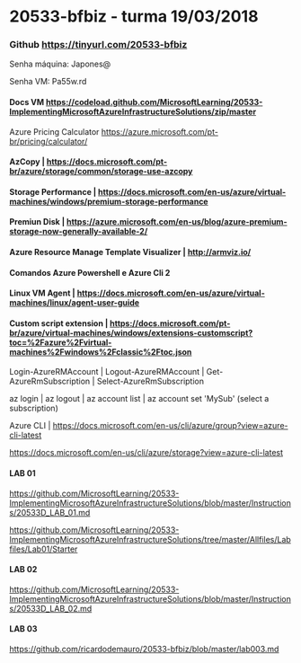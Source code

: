 # 20533-bfbiz - turma 19/03/2018

### Github https://tinyurl.com/20533-bfbiz

Senha máquina: Japones@

Senha VM: Pa55w.rd

#### Docs VM https://codeload.github.com/MicrosoftLearning/20533-ImplementingMicrosoftAzureInfrastructureSolutions/zip/master

Azure Pricing Calculator
https://azure.microsoft.com/pt-br/pricing/calculator/

#### AzCopy | https://docs.microsoft.com/pt-br/azure/storage/common/storage-use-azcopy

#### Storage Performance | https://docs.microsoft.com/en-us/azure/virtual-machines/windows/premium-storage-performance

#### Premiun Disk | https://azure.microsoft.com/en-us/blog/azure-premium-storage-now-generally-available-2/

#### Azure Resource Manage Template Visualizer | http://armviz.io/

#### Comandos Azure Powershell e Azure Cli 2

#### Linux VM Agent | https://docs.microsoft.com/en-us/azure/virtual-machines/linux/agent-user-guide

#### Custom script extension | https://docs.microsoft.com/pt-br/azure/virtual-machines/windows/extensions-customscript?toc=%2Fazure%2Fvirtual-machines%2Fwindows%2Fclassic%2Ftoc.json

Login-AzureRMAccount | Logout-AzureRMAccount | Get-AzureRmSubscription | Select-AzureRmSubscription

az login | az logout | az account list | az account set 'MySub' (select a subscription)

Azure CLI | https://docs.microsoft.com/en-us/cli/azure/group?view=azure-cli-latest

https://docs.microsoft.com/en-us/cli/azure/storage?view=azure-cli-latest

#### LAB 01

https://github.com/MicrosoftLearning/20533-ImplementingMicrosoftAzureInfrastructureSolutions/blob/master/Instructions/20533D_LAB_01.md

https://github.com/MicrosoftLearning/20533-ImplementingMicrosoftAzureInfrastructureSolutions/tree/master/Allfiles/Labfiles/Lab01/Starter

#### LAB 02 

https://github.com/MicrosoftLearning/20533-ImplementingMicrosoftAzureInfrastructureSolutions/blob/master/Instructions/20533D_LAB_02.md

#### LAB 03

https://github.com/ricardodemauro/20533-bfbiz/blob/master/lab003.md
